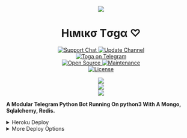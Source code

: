 <p align="center">
  <img src="https://telegra.ph/file/869905eaac59256d2e5ff.jpg">
<p>

<h1 align="center">
    Hιмιкσ Tσgα ♡
</h1>

<p align="center">
<a href="https://t.me/TogaSupport"> <img src="https://img.shields.io/badge/Support-Chat-blue?&logo=telegram" alt="Support Chat" /> </a>
<a href="https://t.me/TogaUpdates"> <img src="https://img.shields.io/badge/Update-Channel-blue?&logo=telegram" alt="Update Channel" /> </a><br>
<a href="https://t.me/Toga_Robot"> <img src="https://img.shields.io/badge/Toga_Robot-blue?&logo=telegram" alt="Toga on Telegram" /> </a><br>
<a href="https://Github.com/KAC-CHAN"> <img src="https://badges.frapsoft.com/os/v1/open-source.svg?v=103" alt="Open Source" /> </a>
<a href="https://GitHub.com/KAC-CHAN/TOGA"> <img src="https://img.shields.io/badge/Maintained-Yes-brightgreen.svg" alt="Maintenance" /> </a><br>
<a href="https://Github.com/KAC-CHAN/TOGA/blob/main/LICENSE"> <img src="https://img.shields.io/badge/License-GPLv3-blue.svg" alt="License" /> </a>

<p align="center">
<a href="https://github.com/KAC-CHAN/TOGA/fork">
    <img src="https://img.shields.io/github/forks/KAC-CHAN/TOGA?label=Forks&style=social">
</a><br>
<a href="https://github.com/KAC-CHAN/TOGA/stargazers">
    <img src="https://img.shields.io/github/stars/KAC-CHAN/TOGA?label=Stars&style=social">
</a><br>
<a href="https://github.com/KAC-CHAN/TOGA/archive/refs/heads/main.zip">
    <img src="https://img.shields.io/github/repo-size/KAC-CHAN/TOGA?label=Repo Size&style=social&logo=github">
</a>
</p>

**A Modular Telegram Python Bot Running On python3 With A Mongo, Sqlalchemy, Redis.**

<details>
	<summary>Heroku Deploy</summary>
	<br>
	<b>
The Easiest Way to Deploy This Bot is Via Heroku.
		In Order To Deploy, You Just Have Fill The Necessary Environment Variables & Done!</b>
	
  <h1>
    <p align="center">
        <a href="https://heroku.com/deploy?template=https://github.com/yuuichiexe/yamadaxd">
            <img src="https://www.herokucdn.com/deploy/button.svg" alt="Deploy">
        </a>
    </p>
</h1>

</details> 

<details>
    <summary>More Deploy Options</summary>
    <br>
    <p align="center">

    Deploying on Local Machine

</p>

```console
    ~$ git clone https://github.com/KAC-CHAN/TOGA
    ~$ cd TOGA
    ~$ pip3 install -U -r requirements.txt
    ~$ cp config.py
```

Edit Config.py with your own Values

Start with ```python3 -m TOGA```
